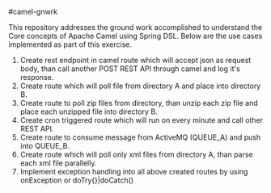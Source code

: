 #camel-gnwrk

This repository addresses the ground work accomplished to understand the Core concepts of Apache Camel using Spring DSL. Below are the use cases implemented as part of this exercise.

1. Create rest endpoint in camel route which will accept json as request body, than call another POST REST API through camel and log it's response.
2. Create route which will poll file from directory A and place into directory B.
3. Create route to poll zip files from directory, than unzip each zip file and place each unzipped file into directory B.
4. Create cron triggered route which will run on every minute and call other REST API.
5. Create route to consume message from ActiveMQ (QUEUE_A) and push into QUEUE_B.
6. Create route which will poll only xml files from directory A, than parse each xml file parallelly.
7. Implement exception handling into all above created routes by using onException or doTry{}|doCatch()